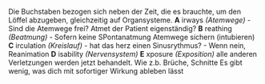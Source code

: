 Die Buchstaben bezogen sich neben der Zeit, die es brauchte, um den Löffel abzugeben, gleichzeitig auf Organsysteme.
**A** irways *(Atemwege)* - Sind die Atemwege frei? Atmet der Patient eigenständig?
**B** reathing *(Beatmung)* - Sofern keine SPontanatmung Atemwege sichern (intubieren)
**C** irculation *(Kreislauf)* - hat das herz einen Sinusrythmus? - Wenn nein, Reanimation
**D** isability *(Nervensystem)*
**E** xposure *(Exposition)* alle anderen Verletzungen werden jetzt behandelt. Wie z.b. Brüche, Schnitte
Es gibt wenig, was dich mit sofortiger Wirkung ableben lässt
